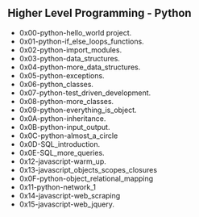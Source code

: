 ## Higher Level Programming - Python

- 0x00-python-hello_world project.
- 0x01-python-if_else_loops_functions.
- 0x02-python-import_modules.
- 0x03-python-data_structures.
- 0x04-python-more_data_structures.
- 0x05-python-exceptions.
- 0x06-python_classes.
- 0x07-python-test_driven_development.
- 0x08-python-more_classes.
- 0x09-python-everything_is_object.
- 0x0A-python-inheritance.
- 0x0B-python-input_output.
- 0x0C-python-almost_a_circle
- 0x0D-SQL_introduction.
- 0x0E-SQL_more_queries.
- 0x12-javascript-warm_up.
- 0x13-javascript_objects_scopes_closures
- 0x0F-python-object_relational_mapping
- 0x11-python-network_1
- 0x14-javascript-web_scraping
- 0x15-javascript-web_jquery.
